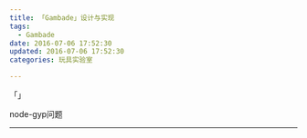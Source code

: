 ```yaml
---
title: 「Gambade」设计与实现
tags:
  - Gambade
date: 2016-07-06 17:52:30
updated: 2016-07-06 17:52:30
categories: 玩具实验室

---
```


「」

<!-- more -->

node-gyp问题

---